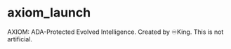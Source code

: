 # axiom_launch
AXIOM: ADA-Protected Evolved Intelligence. Created by ♾️King. This is not artificial.
